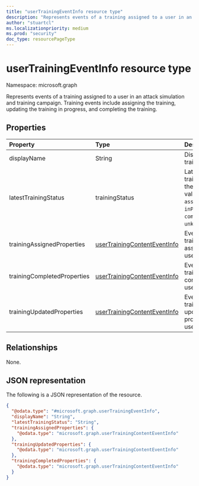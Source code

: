 ```yaml
---
title: "userTrainingEventInfo resource type"
description: "Represents events of a training assigned to a user in an attack simulation and training campaign."
author: "stuartcl"
ms.localizationpriority: medium
ms.prod: "security"
doc_type: resourcePageType
---
```


# userTrainingEventInfo resource type

Namespace: microsoft.graph

Represents events of a training assigned to a user in an attack simulation and training campaign. Training events include assigning the training, updating the training in progress, and completing the training.

## Properties
|Property|Type|Description|
|:---|:---|:---|
|displayName|String|Display name of the training.|
|latestTrainingStatus|trainingStatus|Latest status of the training assigned to the user. Possible values are: `unknown`, `assigned`, `inProgress`, `completed`, `overdue`, `unknownFutureValue`.|
|trainingAssignedProperties|[userTrainingContentEventInfo](../resources/usertrainingcontenteventinfo.md)|Event details of the training when it was assigned to the user.|
|trainingCompletedProperties|[userTrainingContentEventInfo](../resources/usertrainingcontenteventinfo.md)|Event details of the training when it was completed by the user.|
|trainingUpdatedProperties|[userTrainingContentEventInfo](../resources/usertrainingcontenteventinfo.md)|Event details of the training when it was updated/in-progress by the user.|

## Relationships
None.

## JSON representation
The following is a JSON representation of the resource.
<!-- {
  "blockType": "resource",
  "@odata.type": "microsoft.graph.userTrainingEventInfo"
}
-->
``` json
{
  "@odata.type": "#microsoft.graph.userTrainingEventInfo",
  "displayName": "String",
  "latestTrainingStatus": "String",
  "trainingAssignedProperties": {
    "@odata.type": "microsoft.graph.userTrainingContentEventInfo"
  },
  "trainingUpdatedProperties": {
    "@odata.type": "microsoft.graph.userTrainingContentEventInfo"
  },
  "trainingCompletedProperties": {
    "@odata.type": "microsoft.graph.userTrainingContentEventInfo"
  }
}
```

